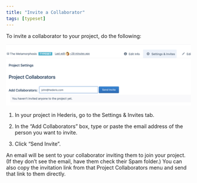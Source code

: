 ```yaml
---
title: "Invite a Collaborator"
tags: [typeset]
---
```

 
<html><body><section data-type="chapter" class="hsecchapter" data-hederis-type="hsecchapter" id="invite-collaborator" data-pi-attrs="id: invite-collaborator; data-tags: typeset;" role="doc-chapter" data-tags="typeset" data-author-name=" " data-book-title=" " title="Invite a Collaborator"><p class="hblkp" data-hederis-type="hblkp" id="puhTy6wAi">To invite a collaborator to your project, do the following:</p><img data-hederis-type="hblkimg" class="hblkimg" id="pU9SGSw1z" src="/images/addcollaborator.png" data-img-src="/images/addcollaborator.png"/><ol class="hwprnumlist" data-hederis-type="hwprnumlist" id="plElbOSX9"><li class="hblkoli" data-hederis-type="hblkoli" id="liNHkKtZYH"><p class="hblkoli" data-hederis-type="hblklip" id="pPk8COsCv">In your project in Hederis, go to the Settings &amp; Invites tab.</p></li><li class="hblkoli" data-hederis-type="hblkoli" id="liztk2tykF"><p class="hblkoli" data-hederis-type="hblklip" id="pGi8arnT7">In the &#8220;Add Collaborators&#8221; box, type or paste the email address of the person you want to invite.</p></li><li class="hblkoli" data-hederis-type="hblkoli" id="lihDKFaS85"><p class="hblkoli" data-hederis-type="hblklip" id="pJgDfPPED">Click &#8220;Send Invite&#8221;.</p></li></ol><p class="hblkp" data-hederis-type="hblkp" id="pISNTUAXS">An email will be sent to your collaborator inviting them to join your project. (If they don&#8217;t see the email, have them check their Spam folder.) You can also copy the invitation link from that Project Collaborators menu and send that link to them directly.</p><p class="hblkp" data-hederis-type="hblkp" id="pveEX7bMM"><a href="{% link _docs/intro-groups.md %}" class="hspana" data-hederis-type="hspana" id="pWJkU2tha"/></p></section></body></html>
